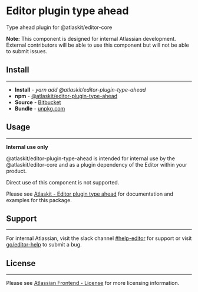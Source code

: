 # Editor plugin type ahead

Type ahead plugin for @atlaskit/editor-core

**Note:** This component is designed for internal Atlassian development.
External contributors will be able to use this component but will not be able to submit issues.

## Install
---
- **Install** - *yarn add @atlaskit/editor-plugin-type-ahead*
- **npm** - [@atlaskit/editor-plugin-type-ahead](https://www.npmjs.com/package/@atlaskit/editor-plugin-type-ahead)
- **Source** - [Bitbucket](https://bitbucket.org/atlassian/atlassian-frontend/src/master/packages/editor/editor-plugin-type-ahead)
- **Bundle** - [unpkg.com](https://unpkg.com/@atlaskit/editor-plugin-type-ahead/dist/)

## Usage
---
**Internal use only**

@atlaskit/editor-plugin-type-ahead is intended for internal use by the @atlaskit/editor-core and as a plugin dependency of the Editor within your product.

Direct use of this component is not supported.

Please see [Atlaskit - Editor plugin type ahead](https://atlaskit.atlassian.com/packages/editor/editor-plugin-type-ahead) for documentation and examples for this package.

## Support
---
For internal Atlassian, visit the slack channel [#help-editor](https://atlassian.slack.com/archives/CFG3PSQ9E) for support or visit [go/editor-help](https://go/editor-help) to submit a bug.
## License
---
 Please see [Atlassian Frontend - License](https://hello.atlassian.net/wiki/spaces/AF/pages/2589099144/Documentation#License) for more licensing information.
